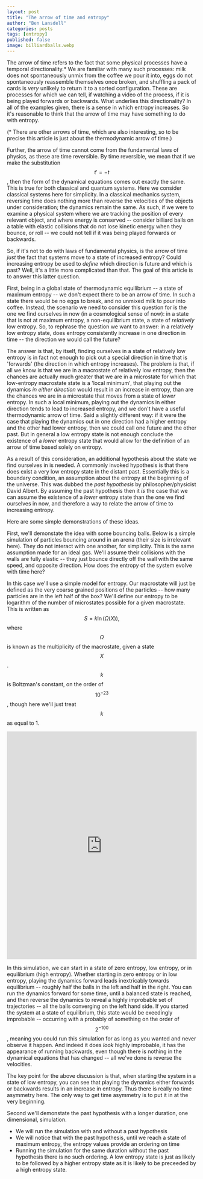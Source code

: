 ```yaml
---
layout: post
title: "The arrow of time and entropy"
author: "Ben Lansdell"
categories: posts
tags: [entropy]
published: false
image: billiardballs.webp
---
```


The arrow of time refers to the fact that some physical processes have a temporal directionality.* We are familiar with many such processes: milk does not spontaneously unmix from the coffee we pour it into, eggs do not spontaneously reassemble themselves once broken, and shuffling a pack of cards is _very_ unlikely to return it to a sorted configuration. These are processes for which we can tell, if watching a video of the process, if it is being played forwards or backwards. What underlies this directionality? In all of the examples given, there is a sense in which entropy increases. So it's reasonable to think that the arrow of time may have something to do with entropy. 

(* There are other arrows of time, which are also interesting, so to be precise this article is just about the thermodynamic arrow of time.)

Further, the arrow of time cannot come from the fundamental laws of physics, as these are time reversible. By time reversible, we mean that if we make the substitution $$t' = -t$$, then the form of the dynamical equations comes out exactly the same. This is true for both classical and quantum systems. Here we consider classical systems here for simplicity. In a classical mechanics system, reversing time does nothing more than reverse the velocities of the objects under consideration; the dynamics remain the same. As such, if we were to examine a physical system where we are tracking the position of every relevant object, and where energy is conserved -- consider billiard balls on a table with elastic collisions that do not lose kinetic energy when they bounce, or roll -- we could not tell if it was being played forwards or backwards. 

So, if it's not to do with laws of fundamental physics, is the arrow of time _just_ the fact that systems move to a state of increased entropy? Could increasing entropy be used to _define_ which direction is future and which is past? Well, it's a little more complicated than that. The goal of this article is to answer this latter question. 

First, being in a global state of thermodynamic equilibrium -- a state of maximum entropy -- we don't expect there to be an arrow of time. In such a state there would be no eggs to break, and no unmixed milk to pour into coffee. Instead, the scenario we need to consider this question for is the one we find ourselves in now (in a cosmological sense of now): in a state that is not at maximum entropy, a non-equilibrium state, a state of _relatively_ low entropy. So, to rephrase the question we want to answer: in a relatively low entropy state, does entropy consistently increase in one direction in time -- the direction we would call the future? 

The answer is that, by itself, finding ourselves in a state of relatively low entropy is in fact not enough to pick out a special direction in time that is 'forwards' (the direction in which entropy increases). The problem is that, if all we know is that we are in a macrostate of relatively low entropy, then the chances are actually much greater that we are in a microstate for which that low-entropy macrostate state is a 'local minimum', that playing out the dynamics _in either direction_ would result in an increase in entropy, than are the chances we are in a microstate that moves from a state of _lower_ entropy. In such a local minimum, playing out the dynamics in either direction tends to lead to increased entropy, and we don't have a useful thermodynamic arrow of time. Said a slightly different way: if it were the case that playing the dynamics out in one direction had a higher entropy and the other had lower entropy, then we could call one future and the other past. But in general a low entropy state is not enough conclude the existence of a _lower_ entropy state that would allow for the definition of an arrow of time based solely on entropy. 

As a result of this consideration, an additional hypothesis about the state we find ourselves in is needed. A commonly invoked hypothesis is that there does exist a very low entropy state in the distant past. Essentially this is a boundary condition, an assumption about the entropy at the beginning of the universe. This was dubbed the _past hypothesis_ by philosopher/physicist David Albert. By assuming the past hypothesis then it _is_ the case that we can assume the existence of a _lower_ entropy state than the one we find ourselves in now, and therefore a way to relate the arrow of time to increasing entropy. 

Here are some simple demonstrations of these ideas.

First, we'll demonstate the idea with some bouncing balls. Below is a simple simulation of particles bouncing around in an arena (their size is irrelevant here). They do not interact with one another, for simplicity. This is the same assumption made for an ideal gas. We'll assume their collisions with the walls are fully elastic -- they just bounce directly off the wall with the same speed, and opposite direction. How does the entropy of the system evolve with time here? 

In this case we'll use a simple model for entropy. Our macrostate will just be defined as the very coarse grained positions of the particles -- how many particles are in the left half of the box? We'll define our entropy to be logarithm of the number of microstates possible for a given macrostate. This is written as
$$
\begin{equation}
S = k \ln (\Omega(X)),
\end{equation}
$$
where $$\Omega$$ is known as the multiplicity of the macrostate, given a state $$X$$. $$k$$ is Boltzman's constant, on the order of $$10^{-23}$$, though here we'll just treat $$k$$ as equal to 1. 

<iframe width="100%" height="605" frameborder="0"
  src="https://observablehq.com/embed/@benlansdell/entropy-and-the-arrow-of-time?cells=eh%2Ccanvas%2Cviewof+reset_widget_local"></iframe>

In this simulation, we can start in a state of zero entropy, low entropy, or in equilibrium (high entropy). Whether starting in zero entropy or in low entropy, playing the dynamics forward leads inextricably towards equilibrium -- roughly half the balls in the left and half in the right. You can run the dynamics forward for some time, until a balanced state is reached, and then reverse the dynamics to reveal a highly improbable set of trajectories -- all the balls converging on the left hand side. If you started the system at a state of equilibrium, this state would be exeedingly improbable -- occurring with a probably of something on the order of $$2^{-100}$$, meaning you could run this simulation for as long as you wanted and never observe it happen. And indeed it does _look_ highly improbable, it has the appearance of running backwards, even though there is nothing in the dynamical equations that has changed -- all we've done is reverse the velocities. 

The key point for the above discussion is that, when starting the system in a state of low entropy, you can see that playing the dynamics either forwards or backwards results in an increase in entropy. Thus there is really no time asymmetry here. The only way to get time asymmetry is to put it in at the very beginning. 

Second we'll demonstate the past hypothesis with a longer duration, one dimensional, simulation. 
* We will run the simulation with and without a past hypothesis
* We will notice that with the past hypothesis, until we reach a state of maximum entropy, the entropy values provide an ordering on time
* Running the simulation for the same duration without the past hypothesis there is no such ordering. A low entropy state is just as likely to be followed by a higher entropy state as it is likely to be preceeded by a high entropy state. 
